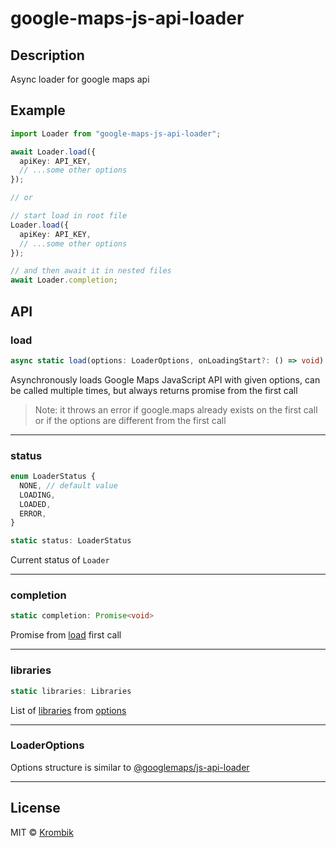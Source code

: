 # google-maps-js-api-loader

## Description

Async loader for google maps api

## Example

```ts
import Loader from "google-maps-js-api-loader";

await Loader.load({
  apiKey: API_KEY,
  // ...some other options
});

// or

// start load in root file
Loader.load({
  apiKey: API_KEY,
  // ...some other options
});

// and then await it in nested files
await Loader.completion;
```

## API

### load

```ts
async static load(options: LoaderOptions, onLoadingStart?: () => void): Promise<void>
```

Asynchronously loads Google Maps JavaScript API with given options, can be called multiple times, but always returns promise from the first call

> Note: it throws an error if google.maps already exists on the first call or if the options are different from the first call

---

### status

```ts
enum LoaderStatus {
  NONE, // default value
  LOADING,
  LOADED,
  ERROR,
}

static status: LoaderStatus
```

Current status of `Loader`

---

### completion

```ts
static completion: Promise<void>
```

Promise from [load](#load) first call

---

### libraries

```ts
static libraries: Libraries
```

List of [libraries](https://developers.google.com/maps/documentation/javascript/libraries) from [options](#loaderoptions)

---

### LoaderOptions

Options structure is similar to [@googlemaps/js-api-loader](https://github.com/googlemaps/js-api-loader)

---

## License

MIT © [Krombik](https://github.com/Krombik)
